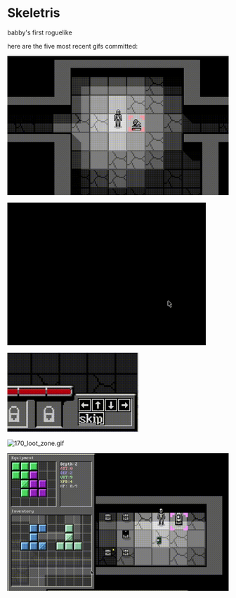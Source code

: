 # Skeletris
babby's first roguelike

here are the five most recent gifs committed:

![173_tutorial_full.gif](gifs/173_tutorial_full.gif?raw=true "173_tutorial_full")

![172_wasd_to_move.gif](gifs/172_wasd_to_move.gif?raw=true "172_wasd_to_move")

![171_clicky_move_buttons.gif](gifs/171_clicky_move_buttons.gif?raw=true "171_clicky_move_buttons")

![170_loot_zone.gif](gifs/170_loot_zone.gif?raw=true "170_loot_zone")

![169_perfect_fit.gif](gifs/169_perfect_fit.gif?raw=true "169_perfect_fit")

